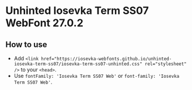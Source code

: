 # Unhinted Iosevka Term SS07 WebFont 27.0.2

## How to use

- Add `<link href="https://iosevka-webfonts.github.io/unhinted-iosevka-term-ss07/iosevka-term-ss07-unhinted.css" rel="stylesheet" />` to your `<head>`.
- Use `fontFamily: 'Iosevka Term SS07 Web'` or `font-family: 'Iosevka Term SS07 Web'`.
